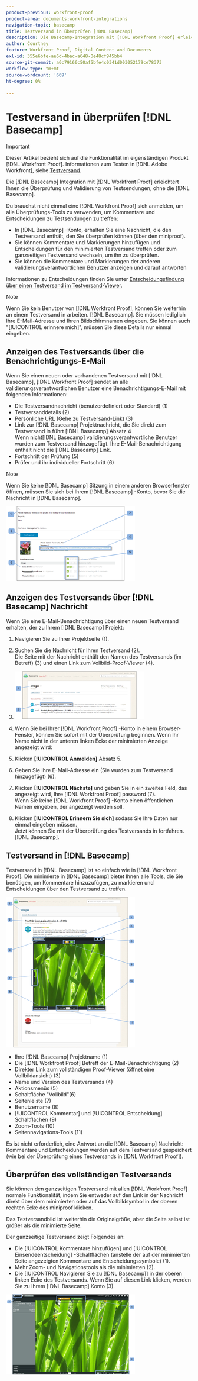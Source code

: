 ```yaml
---
product-previous: workfront-proof
product-area: documents;workfront-integrations
navigation-topic: basecamp
title: Testversand in überprüfen [!DNL Basecamp]
description: Die Basecamp-Integration mit [!DNL Workfront Proof] erleichtert Ihnen die Überprüfung und Validierung von Testsendungen, ohne Basecamp zu verlassen.
author: Courtney
feature: Workfront Proof, Digital Content and Documents
exl-id: 355e6bfe-ae6d-4bac-a648-0e48cf945bb4
source-git-commit: a6c79166c50af5bfe4c0341d003052179ce78373
workflow-type: tm+mt
source-wordcount: '669'
ht-degree: 0%

---
```


# Testversand in überprüfen [!DNL Basecamp]

>[!IMPORTANT]
>
>Dieser Artikel bezieht sich auf die Funktionalität im eigenständigen Produkt [!DNL Workfront Proof]. Informationen zum Testen in [!DNL Adobe Workfront], siehe [Testversand](../../../review-and-approve-work/proofing/proofing.md).

Die [!DNL Basecamp] Integration mit [!DNL Workfront Proof] erleichtert Ihnen die Überprüfung und Validierung von Testsendungen, ohne die [!DNL Basecamp].

Du brauchst nicht einmal eine [!DNL Workfront Proof] sich anmelden, um alle Überprüfungs-Tools zu verwenden, um Kommentare und Entscheidungen zu Testsendungen zu treffen:

* In [!DNL Basecamp] -Konto, erhalten Sie eine Nachricht, die den Testversand enthält, den Sie überprüfen können (über den miniproof).
* Sie können Kommentare und Markierungen hinzufügen und Entscheidungen für den minimierten Testversand treffen oder zum ganzseitigen Testversand wechseln, um ihn zu überprüfen.
* Sie können die Kommentare und Markierungen der anderen validierungsverantwortlichen Benutzer anzeigen und darauf antworten

Informationen zu Entscheidungen finden Sie unter [Entscheidungsfindung über einen Testversand im Testversand-Viewer](../../../review-and-approve-work/proofing/reviewing-proofs-within-workfront/make-a-decision-on-a-proof/make-decisions-on-proof.md).

>[!NOTE]
>
> Wenn Sie kein Benutzer von [!DNL Workfront Proof], können Sie weiterhin an einem Testversand in arbeiten. [!DNL Basecamp]. Sie müssen lediglich Ihre E-Mail-Adresse und Ihren Bildschirmnamen eingeben. Sie können auch &quot;[!UICONTROL erinnere mich]&quot;, müssen Sie diese Details nur einmal eingeben.

## Anzeigen des Testversands über die Benachrichtigungs-E-Mail

Wenn Sie einen neuen oder vorhandenen Testversand mit [!DNL Basecamp], [!DNL Workfront Proof] sendet an alle validierungsverantwortlichen Benutzer eine Benachrichtigungs-E-Mail mit folgenden Informationen:

* Die Testversandnachricht (benutzerdefiniert oder Standard) (1)
* Testversanddetails (2)
* Persönliche URL (Gehe zu Testversand-Link) (3)
* Link zur [!DNL Basecamp] Projektnachricht, die Sie direkt zum Testversand in führt [!DNL Basecamp] Absatz 4\
   Wenn nicht[!DNL Basecamp] validierungsverantwortliche Benutzer wurden zum Testversand hinzugefügt. Ihre E-Mail-Benachrichtigung enthält nicht die [!DNL Basecamp] Link.
* Fortschritt der Prüfung (5)
* Prüfer und ihr individueller Fortschritt (6)

>[!NOTE]
>
> Wenn Sie keine [!DNL Basecamp] Sitzung in einem anderen Browserfenster öffnen, müssen Sie sich bei Ihrem [!DNL Basecamp] -Konto, bevor Sie die Nachricht in [!DNL Basecamp].

![Basecamp_ProofHQ_email_notification1__1_.png](assets/basecamp-proofhq-email-notification1--1--350x202.png)

## Anzeigen des Testversands über [!DNL Basecamp] Nachricht

Wenn Sie eine E-Mail-Benachrichtigung über einen neuen Testversand erhalten, der zu Ihrem [!DNL Basecamp] Projekt:

1. Navigieren Sie zu Ihrer Projektseite (1).
1. Suchen Sie die Nachricht für Ihren Testversand (2).\
   Die Seite mit der Nachricht enthält den Namen des Testversands (im Betreff) (3) und einen Link zum Vollbild-Proof-Viewer (4).
1. ![Basecamp_messages_1.png](assets/basecamp-messages-1-350x129.png)

1. Wenn Sie bei Ihrer [!DNL Workfront Proof] -Konto in einem Browser-Fenster, können Sie sofort mit der Überprüfung beginnen. Wenn Ihr Name nicht in der unteren linken Ecke der minimierten Anzeige angezeigt wird:
1. Klicken **[!UICONTROL Anmelden]** Absatz 5.
1. Geben Sie Ihre E-Mail-Adresse ein (Sie wurden zum Testversand hinzugefügt) (6).
1. Klicken **[!UICONTROL Nächste]** und geben Sie in ein zweites Feld, das angezeigt wird, Ihre [!DNL Workfront Proof] password (7).\
   Wenn Sie keine [!DNL Workfront Proof] -Konto einen öffentlichen Namen eingeben, der angezeigt werden soll.

1. Klicken **[!UICONTROL Erinnern Sie sich]** sodass Sie Ihre Daten nur einmal eingeben müssen.\
   Jetzt können Sie mit der Überprüfung des Testversands in fortfahren. [!DNL Basecamp].

## Testversand in [!DNL Basecamp]

Testversand in [!DNL Basecamp] ist so einfach wie in [!DNL Workfront Proof]. Die minimierte in [!DNL Basecamp] bietet Ihnen alle Tools, die Sie benötigen, um Kommentare hinzuzufügen, zu markieren und Entscheidungen über den Testversand zu treffen.

![Basecamp_message_window_with_miniproof.png](assets/basecamp-message-window-with-miniproof-350x406.png)

* Ihre [!DNL Basecamp] Projektname (1)
* Die [!DNL Workfront Proof] Betreff der E-Mail-Benachrichtigung (2)
* Direkter Link zum vollständigen Proof-Viewer (öffnet eine Vollbildansicht) (3)
* Name und Version des Testversands (4)
* Aktionsmenüs (5)
* Schaltfläche &quot;Vollbild&quot;(6)
* Seitenleiste (7)
* Benutzername (8)
* [!UICONTROL Kommentar] und [!UICONTROL Entscheidung] Schaltflächen (9)
* Zoom-Tools (10)
* Seitennavigations-Tools (11)

Es ist nicht erforderlich, eine Antwort an die [!DNL Basecamp] Nachricht: Kommentare und Entscheidungen werden auf dem Testversand gespeichert (wie bei der Überprüfung eines Testversands in [!DNL Workfront Proof]).

## Überprüfen des vollständigen Testversands

Sie können den ganzseitigen Testversand mit allen [!DNL Workfront Proof] normale Funktionalität, indem Sie entweder auf den Link in der Nachricht direkt über dem minimierten oder auf das Vollbildsymbol in der oberen rechten Ecke des miniproof klicken.

Das Testversandbild ist weiterhin die Originalgröße, aber die Seite selbst ist größer als die minimierte Seite.

Der ganzseitige Testversand zeigt Folgendes an:

* Die [!UICONTROL Kommentare hinzufügen] und [!UICONTROL Einsendeentscheidung] -Schaltflächen (anstelle der auf der minimierten Seite angezeigten Kommentare und Entscheidungssymbole) (1).
* Mehr Zoom- und Navigationstools als die minimierten (2).
* Die [!UICONTROL Navigieren Sie zu [!DNL Basecamp]] in der oberen linken Ecke des Testversands. Wenn Sie auf diesen Link klicken, werden Sie zu Ihrem [!DNL Basecamp] Konto (3).

![ProofHQ_full_screen_view.png](assets/proofhq-full-screen-view-350x217.png)
